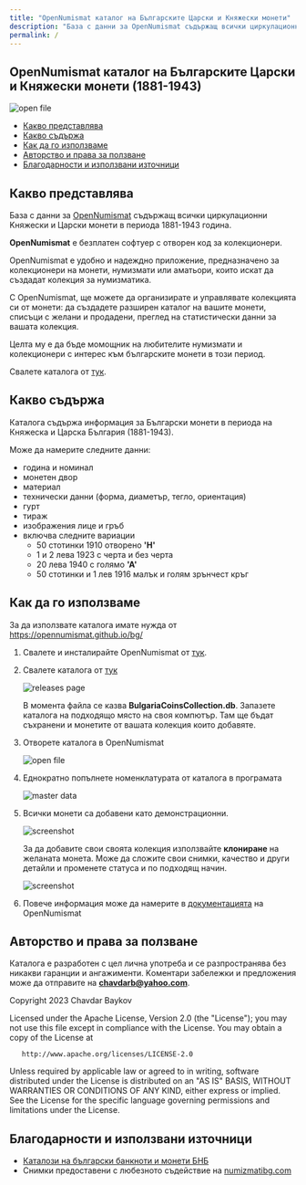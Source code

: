 ```yaml
---
title: "OpenNumismat каталог на Българските Царски и Княжески монети"
description: "База с данни за OpenNumismat съдържащ всички циркулационни Kняжески и Царски монети в периода 1881-1943 година."
permalink: /
---
```


## OpenNumismat каталог на Българските Царски и Княжески монети (1881-1943)

![open file](./assets/images/Overview.png)

* [Какво представлява](#chapter1)
* [Какво съдържа](#chapter2)
* [Как да го използваме](#chapter3)
* [Авторство и права за ползване](#chapter4)
* [Благодарности и използвани източници](#chapter5)


## <a id="chapter1" name="chapter1"></a> Какво представлява

База с данни за [OpenNumismat](https://opennumismat.github.io/bg/) съдържащ всички циркулационни Kняжески и Царски монети в периода 1881-1943 година.

**OpenNumismat** е безплатен софтуер с отворен код за колекционери.

OpenNumismat е удобно и надеждно приложение, предназначено за колекционери на монети, нумизмати или аматьори, които искат да създадат колекция за нумизматика.

С OpenNumismat, ще можете да организирате и управлявате колекцията си от монети: да създадете разширен каталог на вашите монети, списъци с желани и продадени, преглед на статистически данни за вашата колекция.

Целта му е да бъде момощник на любителите нумизмати и колекционери с интерес към българските монети в този период.

Свалете каталога от [тук](https://github.com/chavdarb/BulgarianCoinsCatalog/releases/download/1.0/BulgariaCoinsCollection.db).

## <a id="chapter2" name="chapter2"></a> Какво съдържа

Каталога съдържа информация за Български монети в периода на Княжеска и Царска България (1881-1943).

Може да намерите следните данни:

* година и номинал
* монетен двор
* материал
* технически данни (форма, диаметър, тегло, ориентация)
* гурт
* тираж
* изображения лице и гръб
* включва следните вариации
	* 50 стотинки 1910 отворено **'Н'**
	* 1 и 2 лева 1923 с черта и без черта
	* 20 лева 1940 с голямо **'А'**
	* 50 стотинки и 1 лев 1916 малък и голям зрънчест кръг	


## <a id="chapter3" name="chapter3"></a> Как да го използваме

За да използвате каталога имате нужда от https://opennumismat.github.io/bg/

1. Свалете и инсталирайте OpenNumismat от [тук](https://opennumismat.github.io/bg/open-numismat/#download).
2. Свалете каталога от [тук](https://github.com/chavdarb/BulgarianCoinsCatalog/releases/download/1.0/BulgariaCoinsCollection.db)

	![releases page](./assets/images/download_page.png)
	
	В момента файла се казва **BulgariaCoinsCollection.db**. 
	Запазете каталога на подходящо място на своя компютър. Там ще бъдат съхранени и монетите от вашата колекция които добавяте.	

3. Отворете каталога в OpenNumismat

	![open file](./assets/images/open_file.png)
	
4. Еднократно попълнете номенклатурата от каталога в програмата

	![master data](./assets/images/master_data.png)
	
5. Всички монети са добавени като демонстрационни. 

	![screenshot](./assets/images/open_numismat.png)

	За да добавите свои своята колекция използвайте **клониране** на желаната монета.
	Може да сложите свои снимки, качество и други детайли и променете статуса и по подходящ начин.
	
	![screenshot](./assets/images/new_coin.png)
	
6. Повече информация може да намерите в [документацията](https://opennumismat.github.io/bg/open-numismat/manual.html) на OpenNumismat

##  <a id="chapter4" name="chapter4"></a> Авторство и права за ползване

   Каталога е разработен с цел лична употреба и се разпространява без никакви гаранции и ангажименти.
   Kоментари забележки и предложения може да отправите на **chavdarb@yahoo.com**.
   
   
   Copyright 2023 Chavdar Baykov

   Licensed under the Apache License, Version 2.0 (the "License");
   you may not use this file except in compliance with the License.
   You may obtain a copy of the License at

       http://www.apache.org/licenses/LICENSE-2.0

   Unless required by applicable law or agreed to in writing, software
   distributed under the License is distributed on an "AS IS" BASIS,
   WITHOUT WARRANTIES OR CONDITIONS OF ANY KIND, either express or implied.
   See the License for the specific language governing permissions and
   limitations under the License.      

## <a id="chapter5" name="chapter5"></a>  Благодарности и използвани източници

* [Каталози на български банкноти и монети БНБ](https://www.bnb.bg/ResearchAndPublications/PubNonPeriodical/PubNPCatalogues/index.htm)
* Снимки предоставени с любезното съдействие на [numizmatibg.com](https://numizmatibg.com/)


